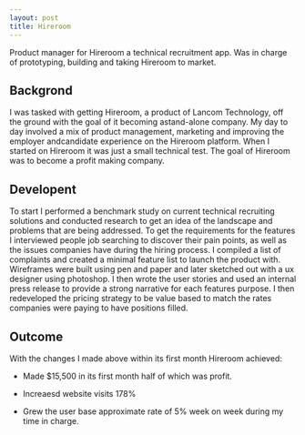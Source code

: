 ```yaml
---
layout: post
title: Hireroom
---
```


Product manager for Hireroom a technical recruitment app. Was in charge of prototyping, building and taking Hireroom to market.

## Backgrond

I was tasked with getting Hireroom, a product of Lancom Technology, off the ground with the goal of it becoming astand-alone company. My day to day involved a mix of product management, marketing and improving the employer andcandidate experience on the Hireroom platform. When I started on Hireroom it was just a small technical test. The goal of Hireroom was to become a profit making company.

## Developent

To start I performed a benchmark study on current technical recruiting solutions and conducted research to get an idea of the landscape and problems that are being addressed. To get the requirements for the features I interviewed people job searching to discover their pain points, as well as the issues companies have during the hiring process. I compiled a list of complaints and created a minimal feature list to launch the product with. Wireframes were built using pen and paper and later sketched out with a ux designer using photoshop. I then wrote the user stories and used an internal press release to provide a strong narrative for each features purpose. I then redeveloped the pricing strategy to be value based to match the rates companies were paying to have positions filled.

## Outcome

With the changes I made above within its first month Hireroom achieved:

* Made $15,500 in its first month half of which was profit.

* Increaesd website visits 178%

* Grew the user base approximate rate of 5% week on week during my time in charge.
